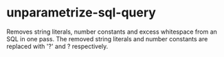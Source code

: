 # unparametrize-sql-query
Removes string literals, number constants and excess whitespace from an SQL in one pass. The removed string literals and number constants are replaced with '?' and ? respectively.

